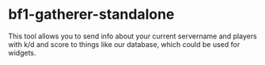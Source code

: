 # bf1-gatherer-standalone

This tool allows you to send info about your current servername and players with k/d and score to things like our database, which could be used for widgets.
